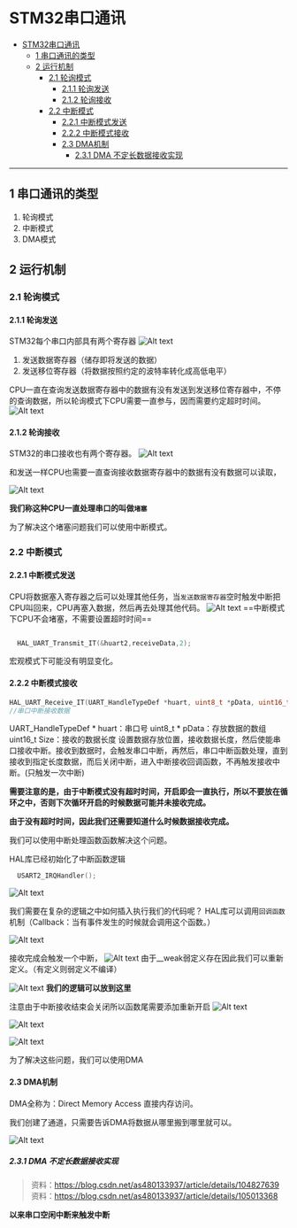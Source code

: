 # STM32串口通讯  

<!-- @import "[TOC]" {cmd="toc" depthFrom=1 depthTo=6 orderedList=false} -->

<!-- code_chunk_output -->

- [STM32串口通讯](#stm32串口通讯)
  - [1 串口通讯的类型](#1-串口通讯的类型)
  - [2 运行机制](#2-运行机制)
    - [2.1 轮询模式](#21-轮询模式)
      - [2.1.1 轮询发送](#211-轮询发送)
      - [2.1.2 轮询接收](#212-轮询接收)
    - [2.2 中断模式](#22-中断模式)
      - [2.2.1 中断模式发送](#221-中断模式发送)
      - [2.2.2 中断模式接收](#222-中断模式接收)
      - [2.3 DMA机制](#23-dma机制)
        - [2.3.1 DMA 不定长数据接收实现](#231-dma-不定长数据接收实现)

<!-- /code_chunk_output -->
---

## 1 串口通讯的类型 

1. 轮询模式
2. 中断模式
3. DMA模式


## 2 运行机制

### 2.1 轮询模式

#### 2.1.1 轮询发送

STM32每个串口内部具有两个寄存器
![Alt text](image.png)
1. 发送数据寄存器（储存即将发送的数据）
2. 发送移位寄存器（将数据按照约定的波特率转化成高低电平）

CPU一直在查询发送数据寄存器中的数据有没有发送到发送移位寄存器中，不停的查询数据，所以轮询模式下CPU需要一直参与，因而需要约定超时时间。
![Alt text](image-2.png)

#### 2.1.2 轮询接收 

STM32的串口接收也有两个寄存器。
![Alt text](image-1.png)

和发送一样CPU也需要一直查询接收数据寄存器中的数据有没有数据可以读取，

![Alt text](image-3.png)

**我们称这种CPU一直处理串口的叫做`堵塞`**

为了解决这个堵塞问题我们可以使用中断模式。

### 2.2 中断模式 

#### 2.2.1 中断模式发送

CPU将数据塞入寄存器之后可以处理其他任务，当`发送数据寄存器`空时触发中断把CPU叫回来，CPU再塞入数据，然后再去处理其他代码。
![Alt text](image-4.png)
==中断模式下CPU不会堵塞，不需要设置超时时间==

```c

  HAL_UART_Transmit_IT(&huart2,receiveData,2);

```

宏观模式下可能没有明显变化。

#### 2.2.2 中断模式接收  

```c
HAL_UART_Receive_IT(UART_HandleTypeDef *huart, uint8_t *pData, uint16_t Size);
//串口中断接收数据
```

UART_HandleTypeDef * huart：串口号
uint8_t * pData：存放数据的数组
uint16_t Size：接收的数据长度
设置数据存放位置，接收数据长度，然后使能串口接收中断。接收到数据时，会触发串口中断，再然后，串口中断函数处理，直到接收到指定长度数据，而后关闭中断，进入中断接收回调函数，不再触发接收中断。(只触发一次中断)

**需要注意的是，由于中断模式没有超时时间，开启即会一直执行，所以不要放在循环之中，否则下次循环开启的时候数据可能并未接收完成。**

**由于没有超时时间，因此我们还需要知道什么时候数据接收完成。**

我们可以使用中断处理函数函数解决这个问题。

HAL库已经初始化了中断函数逻辑
```c
  USART2_IRQHandler();
```
![Alt text](image-5.png)

我们需要在复杂的逻辑之中如何插入执行我们的代码呢？
HAL库可以调用`回调函数`机制（Callback：当有事件发生的时候就会调用这个函数。）

![Alt text](image-6.png)

接收完成会触发一个中断，
![Alt text](image-7.png)
由于__weak弱定义存在因此我们可以重新定义。（有定义则弱定义不编译）

![Alt text](image-8.png)
**我们的逻辑可以放到这里**

注意由于中断接收结束会关闭所以函数尾需要添加重新开启
![Alt text](image-9.png)

![Alt text](image-11.png)


![Alt text](image-10.png)

为了解决这些问题，我们可以使用DMA

#### 2.3 DMA机制 

DMA全称为：Direct Memory Access 直接内存访问。

我们创建了通道，只需要告诉DMA将数据从哪里搬到哪里就可以。

![Alt text](image-12.png)

##### 2.3.1 DMA 不定长数据接收实现

>资料：https://blog.csdn.net/as480133937/article/details/104827639
>资料：https://blog.csdn.net/as480133937/article/details/105013368

**以来串口空闲中断来触发中断**

